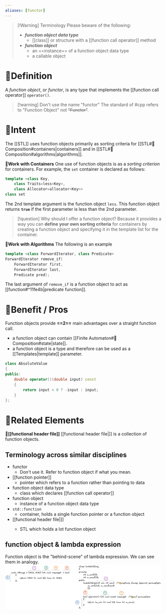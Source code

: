 ```yaml
---
aliases: [functor]
---
```


> [!Warning] Terminology
> Please beware of the following:
> - ***function object data type***
>	- [[class]] or structure with a [[function call operator]] method
>- ***function object***
>	 - an ==instance== of a function object data type
>	 - a callable object





# 📝Definition
A _function object_, or _functor_, is any type that implements the [[function call operator]] `operator()`. 

> [!warning] Don't use the name "functor"
> The standard of #cpp refers to "Function Object" not ~~"Functor"~~.

# 🎯Intent
The [[STL]] uses function objects primarily as sorting criteria for [[STL#🧪Composition#containers|containers]] and in [[STL#🧪Composition#algorithms|algorithms]].

**📌Work with Containers**
One use of function objects is as a *sorting criterion* for containers. For example, the `set` container is declared as follows:
```cpp
template <class Key,
    class Traits=less<Key>,
    class Allocator=allocator<Key>>
class set
```
The 2nd template argument is the function object `less`. This function object returns **`true`** if the first parameter is less than the 2nd parameter. 

> [!question] Why should I offer a function object?
> Because it provides a way you can **define your own sorting criteria** for containers by creating a function object and specifying it in the template list for the container.

**📌Work with Algorithms**
The following is an example
```cpp
template <class ForwardIterator, class Predicate>
ForwardIterator remove_if(
    ForwardIterator first,
    ForwardIterator last,
    Predicate pred);
```
The last argument of `remove_if` is a function object to act as [[function#^11fe4b|predicate function]].

# 🚀Benefit / Pros
Function objects provide **==2==** main advantages over a straight function call. 
- a function object can contain [[Finite Automaton#🧪Composition#state|state]].
- a function object is a type and therefore can be used as a [[Templates|template]] parameter.

```cpp
class AbsoluteValue
{
public:
    double operator()(double input) const
    {
        return input < 0 ? -input : input;
    }
};
```


# 🌱Related Elements
**📌[[functional header file]]**
[[functional header file|<functional>]] is a collection of function objects.

## Terminology across similar disciplines
- functor
	- Don't use it. Refer to function object if what you mean.
- [[function pointer]]
	- pointer which refers to a function rather than pointing to data
- function object data type
	- class which declares [[function call operator]]
- function object
	- instance of a function object data type
- `std::function`
	- container, holds a single function pointer or a function object
- [[functional header file|<functional>]]
	- STL which holds a lot function object

## function object & lambda expression
Function object is the "behind-scene" of lambda expression. We can see them in analogy.
![functionObject|600](../assets/functionObject_lambda.png)

